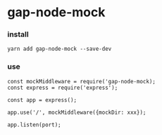 # gap-node-mock

### install 
```
yarn add gap-node-mock --save-dev
```

### use
```
const mockMiddleware = require('gap-node-mock);
const express = require('express');

const app = express();

app.use('/', mockMiddleware({mockDir: xxx});

app.listen(port);
